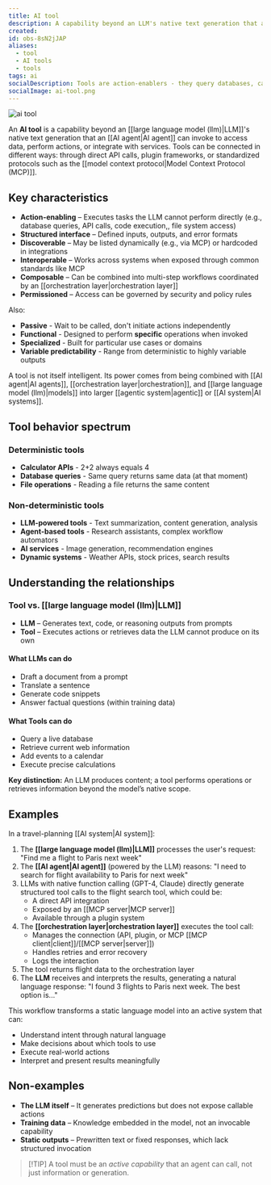 ```yaml
---
title: AI tool
description: A capability beyond an LLM's native text generation that agents can invoke to access data, perform actions, or integrate with services. Tools execute what LLMs can only decide or describe.
created:
id: obs-8sN2jJAP
aliases:
  - tool
  - AI tools
  - tools
tags: ai
socialDescription: Tools are action-enablers - they query databases, call APIs, and perform operations LLMs can't do directly. Not intelligent themselves, but powerful when combined with agents and orchestration.
socialImage: ai-tool.png
---
```


![ai tool](static/ai-tool.png)

An **AI tool** is a capability beyond an [[large language model (llm)|LLM]]'s native text generation that an [[AI agent|AI agent]] can invoke to access data, perform actions, or integrate with services. Tools can be connected in different ways: through direct API calls, plugin frameworks, or standardized protocols such as the [[model context protocol|Model Context Protocol (MCP)]].

## Key characteristics

- **Action-enabling** – Executes tasks the LLM cannot perform directly (e.g., database queries, API calls, code execution,, file system access)
- **Structured interface** – Defined inputs, outputs, and error formats
- **Discoverable** – May be listed dynamically (e.g., via MCP) or hardcoded in integrations
- **Interoperable** – Works across systems when exposed through common standards like MCP
- **Composable** – Can be combined into multi-step workflows coordinated by an [[orchestration layer|orchestration layer]]
- **Permissioned** – Access can be governed by security and policy rules

Also:

- **Passive** - Wait to be called, don't initiate actions independently
- **Functional** - Designed to perform **specific** operations when invoked
- **Specialized** - Built for particular use cases or domains
- **Variable predictability** - Range from deterministic to highly variable outputs

A tool is not itself intelligent. Its power comes from being combined with [[AI agent|AI agents]], [[orchestration layer|orchestration]], and [[large language model (llm)|models]] into larger [[agentic system|agentic]] or [[AI system|AI systems]].

## Tool behavior spectrum

### Deterministic tools

- **Calculator APIs** - 2+2 always equals 4
- **Database queries** - Same query returns same data (at that moment)
- **File operations** - Reading a file returns the same content

### Non-deterministic tools

- **LLM-powered tools** - Text summarization, content generation, analysis
- **Agent-based tools** - Research assistants, complex workflow automators
- **AI services** - Image generation, recommendation engines
- **Dynamic systems** - Weather APIs, stock prices, search results

## Understanding the relationships

### Tool vs. [[large language model (llm)|LLM]]

- **LLM** – Generates text, code, or reasoning outputs from prompts
- **Tool** – Executes actions or retrieves data the LLM cannot produce on its own

#### What LLMs can do

- Draft a document from a prompt
- Translate a sentence
- Generate code snippets
- Answer factual questions (within training data)

#### What Tools can do

- Query a live database
- Retrieve current web information
- Add events to a calendar
- Execute precise calculations

**Key distinction:** An LLM produces content; a tool performs operations or retrieves information beyond the model’s native scope.

## Examples

In a travel-planning [[AI system|AI system]]:

1. The **[[large language model (llm)|LLM]]** processes the user's request: "Find me a flight to Paris next week"
2. The **[[AI agent|AI agent]]** (powered by the LLM) reasons: "I need to search for flight availability to Paris for next week"
3. LLMs with native function calling (GPT-4, Claude) directly generate structured tool calls to the flight search tool, which could be:
   - A direct API integration
   - Exposed by an [[MCP server|MCP server]]
   - Available through a plugin system
4. The **[[orchestration layer|orchestration layer]]** executes the tool call:
   - Manages the connection (API, plugin, or MCP [[MCP client|client]]/[[MCP server|server]])
   - Handles retries and error recovery
   - Logs the interaction
5. The tool returns flight data to the orchestration layer
6. The **LLM** receives and interprets the results, generating a natural language response: "I found 3 flights to Paris next week. The best option is..."

This workflow transforms a static language model into an active system that can:

- Understand intent through natural language
- Make decisions about which tools to use
- Execute real-world actions
- Interpret and present results meaningfully

## Non-examples

- **The LLM itself** – It generates predictions but does not expose callable actions
- **Training data** – Knowledge embedded in the model, not an invocable capability
- **Static outputs** – Prewritten text or fixed responses, which lack structured invocation

> [!TIP] A tool must be an _active capability_ that an agent can call, not just information or generation.
